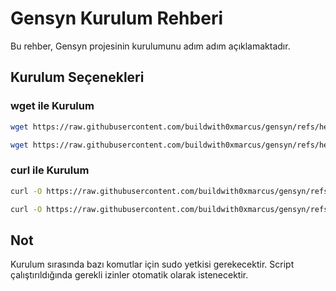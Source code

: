 # Gensyn Kurulum Rehberi

Bu rehber, Gensyn projesinin kurulumunu adım adım açıklamaktadır.

## Kurulum Seçenekleri

### wget ile Kurulum

```bash
wget https://raw.githubusercontent.com/buildwith0xmarcus/gensyn/refs/heads/main/setup.sh && chmod +x setup.sh && ./setup.sh
```


```bash
wget https://raw.githubusercontent.com/buildwith0xmarcus/gensyn/refs/heads/main/ngrok_setup.sh && chmod +x ngrok_setup.sh && ./ngrok_setup.sh
```

### curl ile Kurulum

```bash
curl -O https://raw.githubusercontent.com/buildwith0xmarcus/gensyn/refs/heads/main/setup.sh && chmod +x setup.sh && ./setup.sh
```

```bash
curl -O https://raw.githubusercontent.com/buildwith0xmarcus/gensyn/refs/heads/main/ngrok_setup.sh && chmod +x ngrok_setup.sh && ./ngrok_setup.sh
```

## Not

Kurulum sırasında bazı komutlar için sudo yetkisi gerekecektir. Script çalıştırıldığında gerekli izinler otomatik olarak istenecektir. 